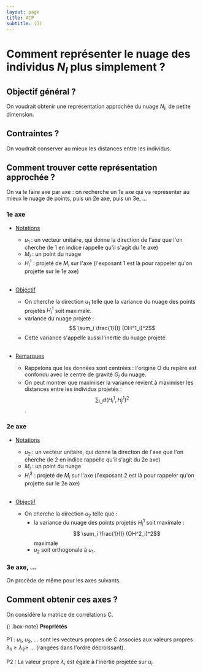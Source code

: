 ```yaml
---
layout: page
title: ACP
subtitle: (3)
---
```



# Comment représenter le nuage des individus $N_I$ plus simplement ? 

## Objectif général ? 

On voudrait obtenir une représentation approchée du nuage $N_I$, de petite dimension.

## Contraintes ?

On voudrait conserver au mieux les distances entre les individus. 

##  Comment trouver cette représentation approchée ? 

On va le faire axe par axe : on recherche un 1e axe qui va représenter au mieux le nuage de points, puis un 2e axe, puis un 3e, ...

### 1e axe

* <u>Notations</u>
  * $u_1$ : un vecteur unitaire, qui donne la direction de l'axe que l'on cherche (le 1 en indice rappelle qu'il s'agit du 1e axe)
  * $M_i$ : un point du nuage
  * $H^1_i$ : projeté de $M_i$ sur l'axe (l'exposant 1 est là pour rappeler qu'on projette sur le 1e axe) <br/><br/>

* <u>Objectif</u>
  * On cherche la direction $u_1$ telle que la variance du nuage des points projetés $H^1_i$ soit maximale.
  * variance du nuage projeté : $$ \sum_i \frac{1}{I} (OH^1_i)^2$$    
  * Cette variance s'appelle aussi l'inertie du nuage projeté. <br/><br/>
  
* <u>Remarques</u>
  * Rappelons que les données sont centrées : l'origine O du repère est confondu avec le centre de gravité $G_I$ du nuage. 
  * On peut montrer que maximiser la variance revient à maximiser les distances entre les individus projetés : $$\sum_{i,j} d(H^1_i,H^1_j)^2$$. 

### 2e axe

* <u>Notations</u>
  * $u_2$ : un vecteur unitaire, qui donne la direction de l'axe que l'on cherche (le 2 en indice rappelle qu'il s'agit du 2e axe)
  * $M_i$ : un point du nuage
  * $H^2_i$ : projeté de $M_i$ sur l'axe (l'exposant 2 est là pour rappeler qu'on projette sur le 2e axe) <br/><br/>

* <u>Objectif</u>
  * On cherche la direction $u_2$ telle que :
    * la variance du nuage des points projetés $H^1_i$ soit maximale : $$ \sum_i \frac{1}{I} (OH^2_i)^2$$ maximale
    * $u_2$ soit orthogonale à $u_1$.

### 3e axe, ...

On procède de même pour les axes suivants.


## Comment obtenir ces axes ? 

On considère la matrice de corrélations C. 

{: .box-note}
**Propriétés** <br/><br/>
P1 : $u_1$, $u_2$, ... sont les vecteurs propres de C associés aux valeurs propres $\lambda_1 \geq  \lambda_2 \geq$ ... (rangées dans l'ordre décroissant). <br/><br/>
P2 : La valeur propre $\lambda_i$ est égale à l'inertie projetée sur $u_i$.
